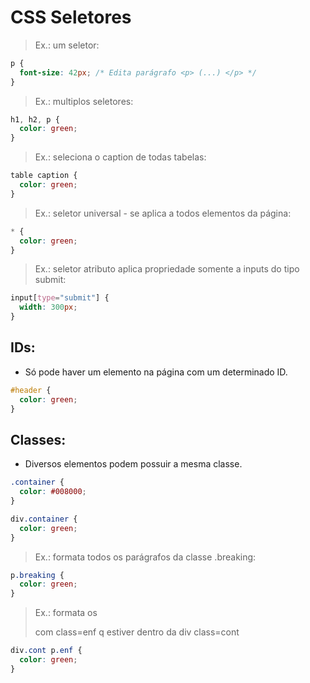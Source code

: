 # CSS Seletores

> Ex.: um seletor:
~~~css
p {
  font-size: 42px; /* Edita parágrafo <p> (...) </p> */
}
~~~

> Ex.: multiplos seletores:
~~~css
h1, h2, p {
  color: green;
}
~~~

> Ex.: seleciona o caption de todas tabelas:
~~~css
table caption {
  color: green;
}
~~~

> Ex.: seletor universal - se aplica a todos elementos da página:
~~~css
* {
  color: green;
}
~~~

> Ex.: seletor atributo aplica propriedade somente a inputs do tipo submit:
~~~css
input[type="submit"] {
  width: 300px;
}
~~~

## IDs:

- Só pode haver um elemento na página com um determinado ID.

~~~css
#header {
  color: green;
}
~~~

## Classes:

- Diversos elementos podem possuir a mesma classe.

~~~css
.container {
  color: #008000;
}

div.container {
  color: green;
}
~~~

> Ex.: formata todos os parágrafos da classe .breaking:
~~~css
p.breaking {
  color: green;
}
~~~

> Ex.: formata os <p> com class=enf q estiver dentro da div class=cont
~~~css
div.cont p.enf {
  color: green;
}
~~~
